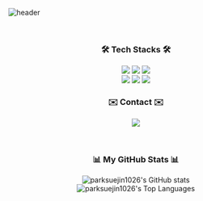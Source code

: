 ![header](https://capsule-render.vercel.app/api?type=waving&color=2D3748&height=300&section=header&text=Hello!%20I'm%20Suejin&fontSize=90&animation=fadeIn&fontColor=ffffff)

<br>

<div align="center">
  <h3><strong>🛠️ Tech Stacks 🛠️</strong></h3>
  <p>
    <img src="https://img.shields.io/badge/Python-3776AB?style=for-the-badge&logo=python&logoColor=white">
    <img src="https://img.shields.io/badge/Java-007396?style=for-the-badge&logo=openjdk&logoColor=white">
    <img src="https://img.shields.io/badge/C-A8B9CC?style=for-the-badge&logo=c&logoColor=white">
    <br>
    <img src="https://img.shields.io/badge/HTML5-E34F26?style=for-the-badge&logo=html5&logoColor=white">
    <img src="https://img.shields.io/badge/CSS3-1572B6?style=for-the-badge&logo=css3&logoColor=white">
    <img src="https://img.shields.io/badge/MySQL-4479A1?style=for-the-badge&logo=mysql&logoColor=white">
  </p>
</div>

<div align="center">
  <h3><strong>✉️ Contact ✉️</strong></h3>
  <p>
    <a href="mailto:parksuejin1026@naver.com">
      <img src="https://img.shields.io/badge/Naver-03C75A?style=for-the-badge&logo=naver&logoColor=white">
    </a>
  </p>
</div>

<br>

<div align="center">
  <h3><strong>📊 My GitHub Stats 📊</strong></h3>
  <p>
    <img src="https://github-readme-stats.vercel.app/api?username=parksuejin1026&show_icons=true&theme=github_dark&rank_icon=github" alt="parksuejin1026's GitHub stats"/>
    <br>
    <img src="https://github-readme-stats.vercel.app/api/top-langs/?username=parksuejin1026&layout=compact&theme=github_dark" alt="parksuejin1026's Top Languages"/>
  </p>
</div>

